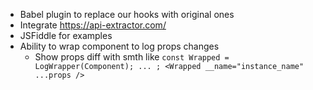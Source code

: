* Babel plugin to replace our hooks with original ones
* Integrate https://api-extractor.com/
* JSFiddle for examples
* Ability to wrap component to log props changes
  - Show props diff with smth like `const Wrapped = LogWrapper(Component); ... ; <Wrapped __name="instance_name" ...props />`
